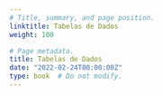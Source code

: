 ```yaml
---
# Title, summary, and page position.
linktitle: Tabelas de Dados
weight: 100

# Page metadata.
title: Tabelas de Dados
date: "2022-02-24T00:00:00Z"
type: book  # Do not modify.
---
```


